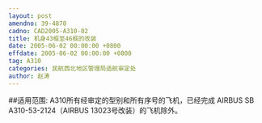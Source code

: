 ```yaml
---
layout: post
amendno: 39-4870
cadno: CAD2005-A310-02
title: 机身43框至46框的改装
date: 2005-06-02 00:00:00 +0800
effdate: 2005-06-02 00:00:00 +0800
tag: A310
categories: 民航西北地区管理局适航审定处
author: 赵涛
---
```


##适用范围:
A310所有经审定的型别和所有序号的飞机，已经完成 AIRBUS SB A310-53-2124（AIRBUS 13023号改装）的飞机除外。

